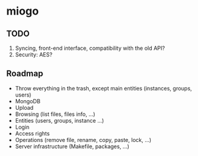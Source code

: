 # miogo

## TODO
1. Syncing, front-end interface, compatibility with the old API?
2. Security: AES?

## Roadmap
* Throw everything in the trash, except main entities (instances, groups, users)
* MongoDB
* Upload
* Browsing (list files, files info, ...)
* Entities (users, groups, instance ...)
* Login
* Access rights
* Operations (remove file, rename, copy, paste, lock, ...)
* Server infrastructure (Makefile, packages, ...)
